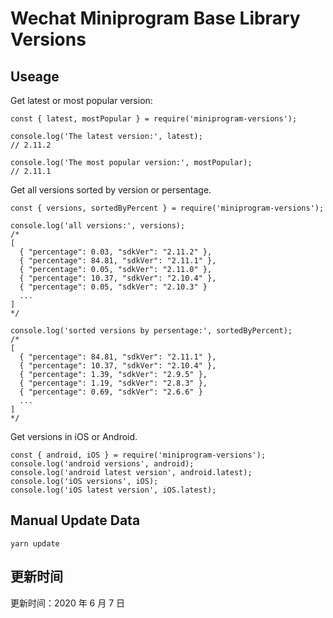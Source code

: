 
# Wechat Miniprogram Base Library Versions

## Useage

Get latest or most popular version:

```;
const { latest, mostPopular } = require('miniprogram-versions');

console.log('The latest version:', latest);
// 2.11.2

console.log('The most popular version:', mostPopular);
// 2.11.1

```

Get all versions sorted by version or persentage.

```
const { versions, sortedByPercent } = require('miniprogram-versions');

console.log('all versions:', versions);
/*
[
  { "percentage": 0.03, "sdkVer": "2.11.2" },
  { "percentage": 84.81, "sdkVer": "2.11.1" },
  { "percentage": 0.05, "sdkVer": "2.11.0" },
  { "percentage": 10.37, "sdkVer": "2.10.4" },
  { "percentage": 0.05, "sdkVer": "2.10.3" }
  ...
]
*/

console.log('sorted versions by persentage:', sortedByPercent);
/*
[
  { "percentage": 84.81, "sdkVer": "2.11.1" },
  { "percentage": 10.37, "sdkVer": "2.10.4" },
  { "percentage": 1.39, "sdkVer": "2.9.5" },
  { "percentage": 1.19, "sdkVer": "2.8.3" },
  { "percentage": 0.69, "sdkVer": "2.6.6" }
  ...
]
*/
```

Get versions in iOS or Android.

```
const { android, iOS } = require('miniprogram-versions');
console.log('android versions', android);
console.log('android latest version', android.latest);
console.log('iOS versions', iOS);
console.log('iOS latest version', iOS.latest);
```

## Manual Update Data

```
yarn update
```

## 更新时间

更新时间：2020 年 6 月 7 日
